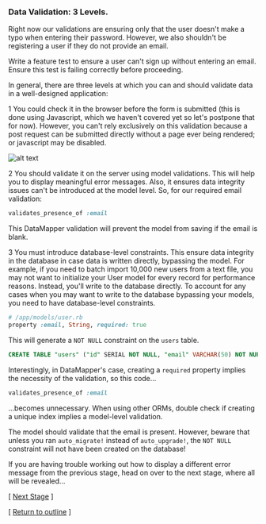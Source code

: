 ### Data Validation: 3 Levels.

Right now our validations are ensuring only that the user doesn't make a typo when entering their password. However, we also shouldn't be registering a user if they do not provide an email.

Write a feature test to ensure a user can't sign up without entering an email.  Ensure this test is failing correctly before proceeding.


In general, there are three levels at which you can and should validate data in a well-designed application:

1 You could check it in the browser before the form is submitted (this is done using Javascript, which we haven't covered yet so let's postpone that for now). However, you can't rely exclusively on this validation because a post request can be submitted directly without a page ever being rendered; or javascript may be disabled.

![alt text](https://dchtm6r471mui.cloudfront.net/hackpad.com_jubMxdBrjni_p.52567_1380107708596_Screen%20Shot%202013-09-25%20at%2012.13.52.png "bookmark manager")

2 You should validate it on the server using model validations. This will help you to display meaningful error messages.   Also, it ensures data integrity issues can't be introduced at the model level.  So, for our required email validation:

```ruby
validates_presence_of :email
```

This DataMapper validation will prevent the model from saving if the email is blank.

3 You must introduce database-level constraints. This ensure data integrity in the database in case data is written directly, bypassing the model. For example, if you need to batch import 10,000 new users from a text file, you may not want to initialize your User model for every record for performance reasons. Instead, you'll write to the database directly. To account for any cases when you may want to write to the database bypassing your models, you need to have database-level constraints.

```ruby
# /app/models/user.rb
property :email, String, required: true
```

This will generate a `NOT NULL` constraint on the `users` table.
```sql
CREATE TABLE "users" ("id" SERIAL NOT NULL, "email" VARCHAR(50) NOT NULL, "password_digest" VARCHAR(60), PRIMARY KEY("id"))
```

Interestingly, in DataMapper's case, creating a `required` property implies the necessity of the validation, so this code...

```ruby
validates_presence_of :email
```

...becomes unnecessary. When using other ORMs, double check if creating a unique index implies a model-level validation.

The model should validate that the email is present.  However, beware that unless you ran `auto_migrate!` instead of `auto_upgrade!`, the `NOT NULL` constraint will not have been created on the database!

If you are having trouble working out how to display a different error message from the previous stage, head on over to the next stage, where all will be revealed...

[ [Next Stage](bookmark_manager_stage_6.md) ]

[ [Return to outline](bookmark_manager.md) ]
